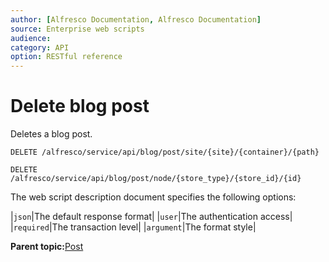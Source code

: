 ```yaml
---
author: [Alfresco Documentation, Alfresco Documentation]
source: Enterprise web scripts
audience: 
category: API
option: RESTful reference
---
```


# Delete blog post

Deletes a blog post.

`DELETE /alfresco/service/api/blog/post/site/{site}/{container}/{path}`

`DELETE /alfresco/service/api/blog/post/node/{store_type}/{store_id}/{id}`

The web script description document specifies the following options:

|`json`|The default response format|
|`user`|The authentication access|
|`required`|The transaction level|
|`argument`|The format style|

**Parent topic:**[Post](../references/RESTful-Post.md)

